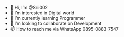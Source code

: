 - 👋 Hi, I’m @Srii002
- 👀 I’m interested in Digital world 
- 🌱 I’m currently learning Programmer 
- 💞️ I’m looking to collaborate on Development 
- 📫 How to reach me via WhatsApp 
0895-0883-7547
<!---
Srii002/Srii002 is a ✨ special ✨ repository because its `README.md` (this file) appears on your GitHub profile.
You can click the Preview link to take a look at your changes.
--->
